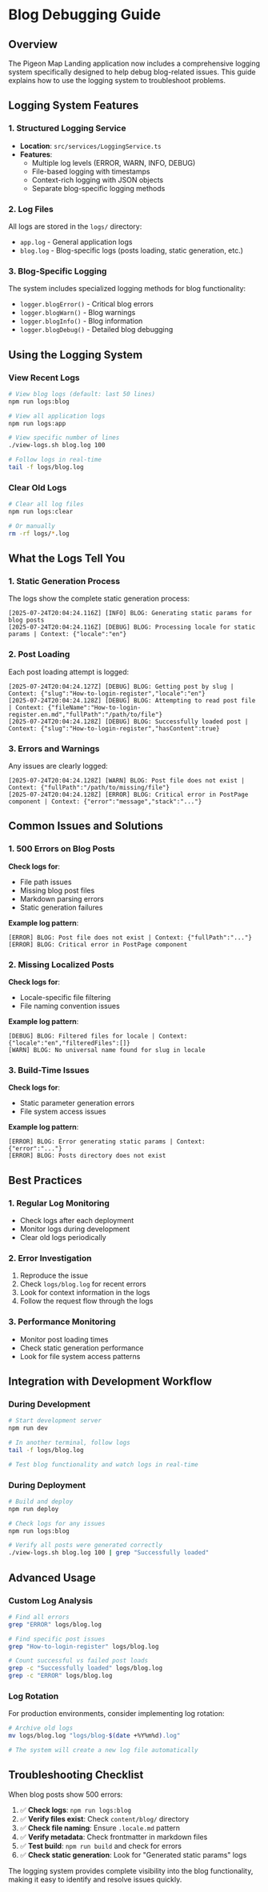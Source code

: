 # Blog Debugging Guide

## Overview

The Pigeon Map Landing application now includes a comprehensive logging system specifically designed to help debug blog-related issues. This guide explains how to use the logging system to troubleshoot problems.

## Logging System Features

### 1. **Structured Logging Service**
- **Location**: `src/services/LoggingService.ts`
- **Features**: 
  - Multiple log levels (ERROR, WARN, INFO, DEBUG)
  - File-based logging with timestamps
  - Context-rich logging with JSON objects
  - Separate blog-specific logging methods

### 2. **Log Files**
All logs are stored in the `logs/` directory:
- `app.log` - General application logs
- `blog.log` - Blog-specific logs (posts loading, static generation, etc.)

### 3. **Blog-Specific Logging**
The system includes specialized logging methods for blog functionality:
- `logger.blogError()` - Critical blog errors
- `logger.blogWarn()` - Blog warnings
- `logger.blogInfo()` - Blog information
- `logger.blogDebug()` - Detailed blog debugging

## Using the Logging System

### View Recent Logs
```bash
# View blog logs (default: last 50 lines)
npm run logs:blog

# View all application logs
npm run logs:app

# View specific number of lines
./view-logs.sh blog.log 100

# Follow logs in real-time
tail -f logs/blog.log
```

### Clear Old Logs
```bash
# Clear all log files
npm run logs:clear

# Or manually
rm -rf logs/*.log
```

## What the Logs Tell You

### 1. **Static Generation Process**
The logs show the complete static generation process:
```log
[2025-07-24T20:04:24.116Z] [INFO] BLOG: Generating static params for blog posts
[2025-07-24T20:04:24.116Z] [DEBUG] BLOG: Processing locale for static params | Context: {"locale":"en"}
```

### 2. **Post Loading**
Each post loading attempt is logged:
```log
[2025-07-24T20:04:24.127Z] [DEBUG] BLOG: Getting post by slug | Context: {"slug":"How-to-login-register","locale":"en"}
[2025-07-24T20:04:24.128Z] [DEBUG] BLOG: Attempting to read post file | Context: {"fileName":"How-to-login-register.en.md","fullPath":"/path/to/file"}
[2025-07-24T20:04:24.128Z] [DEBUG] BLOG: Successfully loaded post | Context: {"slug":"How-to-login-register","hasContent":true}
```

### 3. **Errors and Warnings**
Any issues are clearly logged:
```log
[2025-07-24T20:04:24.128Z] [WARN] BLOG: Post file does not exist | Context: {"fullPath":"/path/to/missing/file"}
[2025-07-24T20:04:24.128Z] [ERROR] BLOG: Critical error in PostPage component | Context: {"error":"message","stack":"..."}
```

## Common Issues and Solutions

### 1. **500 Errors on Blog Posts**
**Check logs for**:
- File path issues
- Missing blog post files
- Markdown parsing errors
- Static generation failures

**Example log pattern**:
```log
[ERROR] BLOG: Post file does not exist | Context: {"fullPath":"..."}
[ERROR] BLOG: Critical error in PostPage component
```

### 2. **Missing Localized Posts**
**Check logs for**:
- Locale-specific file filtering
- File naming convention issues

**Example log pattern**:
```log
[DEBUG] BLOG: Filtered files for locale | Context: {"locale":"en","filteredFiles":[]}
[WARN] BLOG: No universal name found for slug in locale
```

### 3. **Build-Time Issues**
**Check logs for**:
- Static parameter generation errors
- File system access issues

**Example log pattern**:
```log
[ERROR] BLOG: Error generating static params | Context: {"error":"..."}
[ERROR] BLOG: Posts directory does not exist
```

## Best Practices

### 1. **Regular Log Monitoring**
- Check logs after each deployment
- Monitor logs during development
- Clear old logs periodically

### 2. **Error Investigation**
1. Reproduce the issue
2. Check `logs/blog.log` for recent errors
3. Look for context information in the logs
4. Follow the request flow through the logs

### 3. **Performance Monitoring**
- Monitor post loading times
- Check static generation performance
- Look for file system access patterns

## Integration with Development Workflow

### During Development
```bash
# Start development server
npm run dev

# In another terminal, follow logs
tail -f logs/blog.log

# Test blog functionality and watch logs in real-time
```

### During Deployment
```bash
# Build and deploy
npm run deploy

# Check logs for any issues
npm run logs:blog

# Verify all posts were generated correctly
./view-logs.sh blog.log 100 | grep "Successfully loaded"
```

## Advanced Usage

### Custom Log Analysis
```bash
# Find all errors
grep "ERROR" logs/blog.log

# Find specific post issues
grep "How-to-login-register" logs/blog.log

# Count successful vs failed post loads
grep -c "Successfully loaded" logs/blog.log
grep -c "ERROR" logs/blog.log
```

### Log Rotation
For production environments, consider implementing log rotation:
```bash
# Archive old logs
mv logs/blog.log "logs/blog-$(date +%Y%m%d).log"

# The system will create a new log file automatically
```

## Troubleshooting Checklist

When blog posts show 500 errors:

1. ✅ **Check logs**: `npm run logs:blog`
2. ✅ **Verify files exist**: Check `content/blog/` directory
3. ✅ **Check file naming**: Ensure `.locale.md` pattern
4. ✅ **Verify metadata**: Check frontmatter in markdown files
5. ✅ **Test build**: `npm run build` and check for errors
6. ✅ **Check static generation**: Look for "Generated static params" logs

The logging system provides complete visibility into the blog functionality, making it easy to identify and resolve issues quickly.
